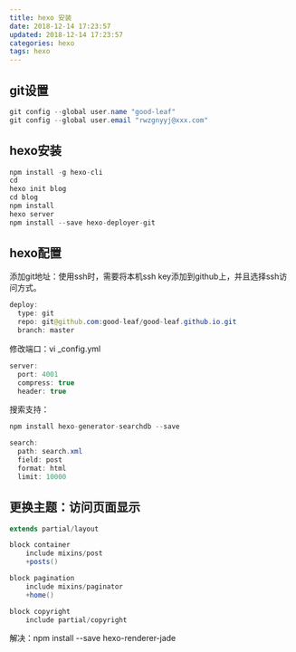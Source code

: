 ```yaml
---
title: hexo 安装
date: 2018-12-14 17:23:57
updated: 2018-12-14 17:23:57
categories: hexo
tags: hexo
---
```


## git设置

```java
git config --global user.name "good-leaf"
git config --global user.email "rwzgnyyj@xxx.com"
```

## hexo安装

```java
npm install -g hexo-cli
cd
hexo init blog
cd blog
npm install
hexo server
npm install --save hexo-deployer-git
```

## hexo配置

添加git地址：使用ssh时，需要将本机ssh key添加到github上，并且选择ssh访问方式。

```java
deploy:
  type: git
  repo: git@github.com:good-leaf/good-leaf.github.io.git
  branch: master
```

修改端口：vi _config.yml

```java
server:
  port: 4001
  compress: true
  header: true
```

搜索支持：

```java
npm install hexo-generator-searchdb --save

search:
  path: search.xml
  field: post
  format: html
  limit: 10000
```

## 更换主题：访问页面显示

```java
extends partial/layout

block container
    include mixins/post
    +posts()

block pagination
    include mixins/paginator
    +home()

block copyright
    include partial/copyright
```

解决：npm install --save hexo-renderer-jade
